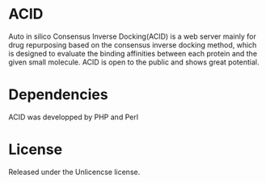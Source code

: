 # ACID
 Auto in silico Consensus Inverse Docking(ACID) is a web server mainly for drug repurposing based on the consensus inverse docking method, which is designed to evaluate the binding affinities between each protein and the given small molecule. ACID is open to the public and shows great potential.
# Dependencies
ACID was developped by PHP and Perl
# License
Released under the Unlicencse license.
